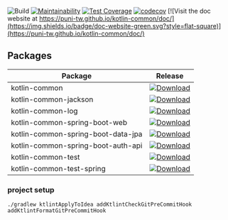 ![Build](https://github.com/puni-tw/kotlin-common/workflows/Build/badge.svg)
[![Maintainability](https://api.codeclimate.com/v1/badges/df4b905336275ade5489/maintainability)](https://codeclimate.com/github/puni-tw/kotlin-common/maintainability)
[![Test Coverage](https://api.codeclimate.com/v1/badges/df4b905336275ade5489/test_coverage)](https://codeclimate.com/github/puni-tw/kotlin-common/test_coverage)
[![codecov](https://codecov.io/gh/puni-tw/kotlin-common/branch/master/graph/badge.svg)](https://codecov.io/gh/puni-tw/kotlin-common)
[![Visit the doc website at https://puni-tw.github.io/kotlin-common/doc/](https://img.shields.io/badge/doc-website-green.svg?style=flat-square)](https://puni-tw.github.io/kotlin-common/doc/)

## Packages

| Package | Release |
| ------------- | ------------- |
| kotlin-common  | [![Download](https://api.bintray.com/packages/puni-tw/maven/kotlin-common/images/download.svg) ](https://bintray.com/puni-tw/maven/kotlin-common/_latestVersion)  |
| kotlin-common-jackson  | [![Download](https://api.bintray.com/packages/puni-tw/maven/kotlin-common-jackson/images/download.svg) ](https://bintray.com/puni-tw/maven/kotlin-common-jackson/_latestVersion)  |
| kotlin-common-log  | [![Download](https://api.bintray.com/packages/puni-tw/maven/kotlin-common/images/download.svg) ](https://bintray.com/puni-tw/maven/kotlin-common-log/_latestVersion)  |
| kotlin-common-spring-boot-web  | [![Download](https://api.bintray.com/packages/puni-tw/maven/kotlin-common-spring-boot-web/images/download.svg) ](https://bintray.com/puni-tw/maven/kotlin-common-spring-boot-web/_latestVersion)  |
| kotlin-common-spring-boot-data-jpa  | [![Download](https://api.bintray.com/packages/puni-tw/maven/kotlin-common-spring-boot-data-jpa/images/download.svg) ](https://bintray.com/puni-tw/maven/kotlin-common-spring-boot-data-jpa/_latestVersion)  |
| kotlin-common-spring-boot-auth-api  | [![Download](https://api.bintray.com/packages/puni-tw/maven/kotlin-common-spring-boot-auth-api/images/download.svg) ](https://bintray.com/puni-tw/maven/kotlin-common-spring-boot-auth-api/_latestVersion)  |
| kotlin-common-test  | [![Download](https://api.bintray.com/packages/puni-tw/maven/kotlin-common-test/images/download.svg) ](https://bintray.com/puni-tw/maven/kotlin-common-test/_latestVersion)  |
| kotlin-common-test-spring  | [![Download](https://api.bintray.com/packages/puni-tw/maven/kotlin-common-test-spring/images/download.svg) ](https://bintray.com/puni-tw/maven/kotlin-common-test-spring/_latestVersion)  |

### project setup

```
./gradlew ktlintApplyToIdea addKtlintCheckGitPreCommitHook addKtlintFormatGitPreCommitHook
```
